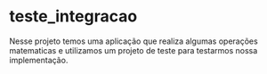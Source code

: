 # teste_integracao
Nesse projeto temos uma aplicação que realiza algumas operações matematicas e utilizamos um projeto de teste 
para testarmos nossa implementação.